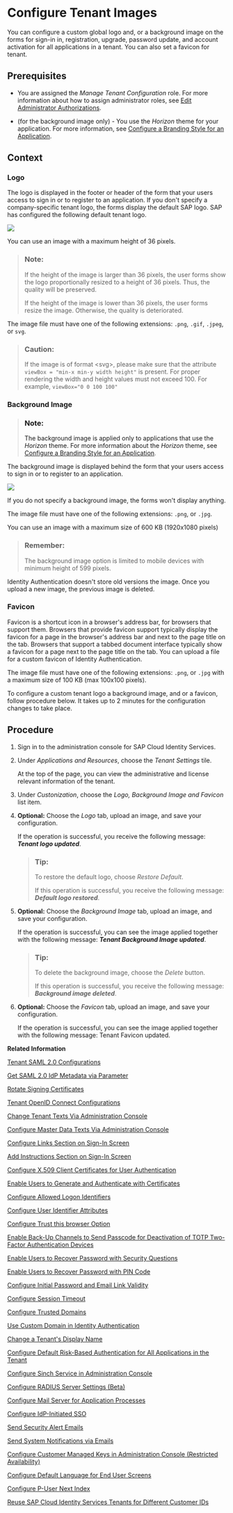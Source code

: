 <!-- loio8742046ee4604bb6b3907beb5c6d9254 -->

# Configure Tenant Images

You can configure a custom global logo and, or a background image on the forms for sign-in in, registration, upgrade, password update, and account activation for all applications in a tenant. You can also set a favicon for tenant.



<a name="loio8742046ee4604bb6b3907beb5c6d9254__prereq_mxs_lzf_ppb"/>

## Prerequisites

-   You are assigned the *Manage Tenant Configuration* role. For more information about how to assign administrator roles, see [Edit Administrator Authorizations](edit-administrator-authorizations-86ee374.md).

-   \(for the background image only\) - You use the *Horizon* theme for your application. For more information, see [Configure a Branding Style for an Application](configure-a-branding-style-for-an-application-32f8d33.md).



<a name="loio8742046ee4604bb6b3907beb5c6d9254__context_w4c_nzf_ppb"/>

## Context



### Logo

The logo is displayed in the footer or header of the form that your users access to sign in or to register to an application. If you don't specify a company-specific tenant logo, the forms display the default SAP logo. SAP has configured the following default tenant logo.

![](images/Default_tenant_logo_6170d47.png)

You can use an image with a maximum height of 36 pixels.

> ### Note:  
> If the height of the image is larger than 36 pixels, the user forms show the logo proportionally resized to a height of 36 pixels. Thus, the quality will be preserved.
> 
> If the height of the image is lower than 36 pixels, the user forms resize the image. Otherwise, the quality is deteriorated.

The image file must have one of the following extensions: `.png`, `.gif`, `.jpeg`, or `svg`.

> ### Caution:  
> If the image is of format <svg\>, please make sure that the attribute `viewBox = "min-x min-y width height"` is present. For proper rendering the width and height values must not exceed 100. For example, `viewBox="0 0 100 100"`



### Background Image

> ### Note:  
> The background image is applied only to applications that use the *Horizon* theme. For more information about the *Horizon* theme, see [Configure a Branding Style for an Application](configure-a-branding-style-for-an-application-32f8d33.md).

The background image is displayed behind the form that your users access to sign in or to register to an application.

![](images/Background_Image_c6f2dff.png)

If you do not specify a background image, the forms won't display anything.

The image file must have one of the following extensions: `.png`, or `.jpg`.

You can use an image with a maximum size of 600 KB \(1920x1080 pixels\)

> ### Remember:  
> The background image option is limited to mobile devices with minimum height of 599 pixels.

Identity Authentication doesn't store old versions the image. Once you upload a new image, the previous image is deleted.



### Favicon

Favicon is a shortcut icon in a browser's address bar, for browsers that support them. Browsers that provide favicon support typically display the favicon for a page in the browser's address bar and next to the page title on the tab. Browsers that support a tabbed document interface typically show a favicon for a page next to the page title on the tab. You can upload a file for a custom favicon of Identity Authentication.

The image file must have one of the following extensions: `.png`, or `.jpg` with a maximum size of 100 KB \(max 100x100 pixels\).

To configure a custom tenant logo a background image, and or a favicon, follow procedure below. It takes up to 2 minutes for the configuration changes to take place.



<a name="loio8742046ee4604bb6b3907beb5c6d9254__steps_dp2_hfl_vp"/>

## Procedure

1.  Sign in to the administration console for SAP Cloud Identity Services.

2.  Under *Applications and Resources*, choose the *Tenant Settings* tile.

    At the top of the page, you can view the administrative and license relevant information of the tenant.

3.  Under *Custonization*, choose the *Logo, Background Image and Favicon* list item.

4.  **Optional:** Choose the *Logo* tab, upload an image, and save your configuration.

    If the operation is successful, you receive the following message: ***Tenant logo updated***.

    > ### Tip:  
    > To restore the default logo, choose *Restore Default*.
    > 
    > If this operation is successful, you receive the following message: ***Default logo restored***.

5.  **Optional:** Choose the *Background Image* tab, upload an image, and save your configuration.

    If the operation is successful, you can see the image applied together with the following message: ***Tenant Background Image updated***.

    > ### Tip:  
    > To delete the background image, choose the *Delete* button.
    > 
    > If this operation is successful, you receive the following message: ***Background image deleted***.

6.  **Optional:** Choose the *Favicon* tab, upload an image, and save your configuration.

    If the operation is successful, you can see the image applied together with the following message: Tenant Favicon updated.


**Related Information**  


[Tenant SAML 2.0 Configurations](tenant-saml-2-0-configurations-e81a19b.md "You as a tenant administrator can view and download the tenant SAML 2.0 metadata. You can also change the name format and update your certificate used by the identity provider to digitally sign the messages for the applications.")

[Get SAML 2.0 IdP Metadata via Parameter](get-saml-2-0-idp-metadata-via-parameter-2c76690.md "Tenant administrator can get the SAML 2.0 metadata via specific parameters.")

[Rotate Signing Certificates](rotate-signing-certificates-6621ad5.md "Tenant administrators must replace existing signing certificates with new ones before they expire. This ensures uninterrupted and secure communication between SAML 2.0 applications (referred to as service providers) and Identity Authentication as the identity provider.")

[Tenant OpenID Connect Configurations](tenant-openid-connect-configurations-3d6abcc.md "You as a tenant administrator can view and configure the tenant OpenID Connect configurations.")

[Change Tenant Texts Via Administration Console](change-tenant-texts-via-administration-console-c24b1d0.md "The change tenant texts option can be used to change the predefined texts and messages for end-user screens available per tenant in Identity Authentication via the administration console.")

[Configure Master Data Texts Via Administration Console](configure-master-data-texts-via-administration-console-c068ac9.md "The master data texts option can be used to configure the predefined master data for each resource in Identity Authentication via the administration console.")

[Configure Links Section on Sign-In Screen](configure-links-section-on-sign-in-screen-060c032.md "You can configure links to appear on the sign-in screen of your applications.")

[Add Instructions Section on Sign-In Screen](add-instructions-section-on-sign-in-screen-c9e717e.md "You can customize the sign-in screen of the Horizon theme with instructions for the user.")

[Configure X.509 Client Certificates for User Authentication](configure-x-509-client-certificates-for-user-authentication-52c7dcb.md "Tenant administrators can configure X.509 client certificates for user authentication as an alternative to authenticating with a user name and a password.")

[Enable Users to Generate and Authenticate with Certificates](enable-users-to-generate-and-authenticate-with-certificates-4cf818a.md "Allow users to generate and authenticate with certificates.")

[Configure Allowed Logon Identifiers](configure-allowed-logon-identifiers-3adf1ff.md "Tenant administrators can choose the allowed logon identifiers for the users.")

[Configure User Identifier Attributes](configure-user-identifier-attributes-8b9fa88.md "Tenant administrators can configure user identifier attributes as required and unique for the tenant.")

[Configure Trust this browser Option](configure-trust-this-browser-option-5b8377e.md "Tenant administrator can set the number of days for which the users won't get prompted for second-factor authentication, if they sign in from the same browser.")

[Enable Back-Up Channels to Send Passcode for Deactivation of TOTP Two-Factor Authentication Devices](enable-back-up-channels-to-send-passcode-for-deactivation-of-totp-two-factor-authenticati-782935e.md "Tenant administrator can configure back-up channels to send TOTP deactivation passcodes to the user.")

[Enable Users to Recover Password with Security Questions](enable-users-to-recover-password-with-security-questions-d9ae898.md "Users can choose to answer security questions to reset their password.")

[Enable Users to Recover Password with PIN Code](enable-users-to-recover-password-with-pin-code-046a235.md "Users can choose to provide PIN code to reset their password.")

[Configure Initial Password and Email Link Validity](configure-initial-password-and-email-link-validity-f8093f4.md "As a tenant administrator, you can configure the validity of the initial password and link sent to a user in the various application processes.")

[Configure Session Timeout](configure-session-timeout-5ca23e4.md "As a tenant administrator, you can configure when the session, created at the Identity Authentication tenant, expires.")

[Configure Trusted Domains](configure-trusted-domains-08fa1fe.md "Service providers that delegate authentication to Identity Authentication can protect their applications when using embedded frames, also called overlays, or when allowing user self-registration.")

[Use Custom Domain in Identity Authentication](use-custom-domain-in-identity-authentication-c4db840.md "Identity Authentication allows you to use a custom domain that is different from the default ones (<tenant ID>.accounts.ondemand.com or <tenant ID>.accounts.cloud.sap) - for example www.mytenant.com.")

[Change a Tenant's Display Name](change-a-tenant-s-display-name-a513c91.md "You can configure the tenant's name from the administration console for SAP Cloud Identity Services.")

[Configure Default Risk-Based Authentication for All Applications in the Tenant](configure-default-risk-based-authentication-for-all-applications-in-the-tenant-1aab51a.md#loio1aab51ae62b94f79b4c6dac7a00857c2 "You can define rules for authentication according to different risk factors and apply actions like Allow, Deny, and Two-Factor Authentication for all applications in a tenant.")

[Configure Sinch Service in Administration Console](configure-sinch-service-in-administration-console-3fdc9e1.md "Configure Sinch Service to enable Phone Verification via SMS or SMS Two-Factor Authentication in the administration console.")

[Configure RADIUS Server Settings \(Beta\)](configure-radius-server-settings-beta-03043ae.md "Configure Remote Authentication Dial-In User Service (RADIUS) server settings in the administration console for SAP Cloud Identity Services.")

[Configure Mail Server for Application Processes](configure-mail-server-for-application-processes-ccc7ba1.md "Configure mail server for the emails sent to the end users in the different application processes.")

[Configure IdP-Initiated SSO](configure-idp-initiated-sso-5d59caa.md)

[Send Security Alert Emails](send-security-alert-emails-c977464.md "Send security alert emails to end-users or administrators when changes in their accounts are made.")

[Send System Notifications via Emails](send-system-notifications-via-emails-aa04a8b.md "You can configure the administration console to send emails with information about expiring certificates, system notifications, new administrators, and new applications to specific email addresses or to the emails of all administrators.")

[Configure Customer Managed Keys in Administration Console \(Restricted Availability\)](configure-customer-managed-keys-in-administration-console-restricted-availability-fe6e30c.md "")

[Configure Default Language for End User Screens](configure-default-language-for-end-user-screens-2cb73c3.md "Select the language that the end user screen uses if the language of the browser isn’t in the list of supported languages.")

[Configure P-User Next Index](configure-p-user-next-index-045bb1c.md "Set the value for the P-user next index.")

[Reuse SAP Cloud Identity Services Tenants for Different Customer IDs](reuse-sap-cloud-identity-services-tenants-for-different-customer-ids-ebd0258.md "You as a tenant administrator can reuse an existing tenant for configurations and automated subscriptions.")

